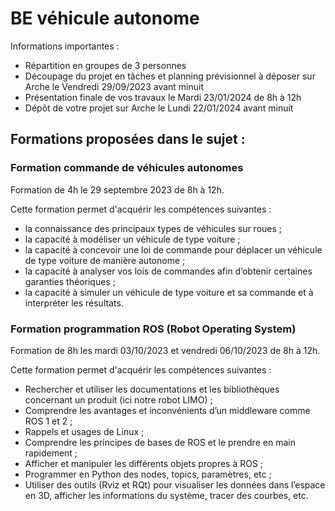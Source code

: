 # BE véhicule autonome

Informations importantes :
- Répartition en groupes de 3 personnes
- Découpage du projet en tâches et planning prévisionnel à déposer sur Arche le Vendredi 29/09/2023 avant minuit
- Présentation finale de vos travaux le Mardi 23/01/2024 de 8h à 12h
- Dépôt de votre projet sur Arche le Lundi 22/01/2024 avant minuit

## Formations proposées dans le sujet :

### Formation commande de véhicules autonomes

Formation de 4h le 29 septembre 2023 de 8h à 12h. 

Cette formation permet d'acquérir les compétences suivantes :

- la connaissance des principaux types de véhicules sur roues ;
- la capacité à modéliser un véhicule de type voiture ;
- la capacité à concevoir une loi de commande pour déplacer un véhicule de type voiture de manière autonome ;
- la capacité à analyser vos lois de commandes afin d’obtenir certaines garanties théoriques ;
- la capacité à simuler un véhicule de type voiture et sa commande et à interpréter les résultats.

### Formation programmation ROS (Robot Operating System)

Formation de 8h les mardi 03/10/2023 et vendredi 06/10/2023 de 8h à 12h.

Cette formation permet d'acquérir les compétences suivantes :

- Rechercher et utiliser les documentations et les bibliothèques concernant un produit (ici notre robot LIMO) ;
- Comprendre les avantages et inconvénients d’un middleware comme ROS 1 et 2 ;
- Rappels et usages de Linux ;
- Comprendre les principes de bases de ROS et le prendre en main rapidement ;
- Afficher et manipuler les différents objets propres à ROS ;
- Programmer en Python des nodes, topics, paramètres, etc ;
- Utiliser des outils (Rviz et RQt) pour visualiser les données dans l’espace en 3D, afficher les informations du système, tracer des courbes, etc.